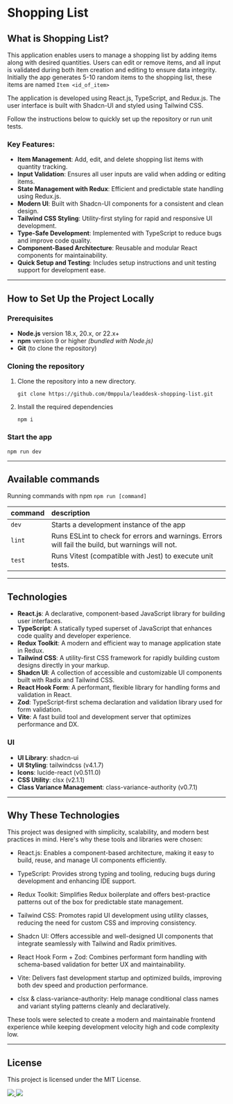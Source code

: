 # Shopping List

## What is Shopping List?

This application enables users to manage a shopping list by adding items along with desired quantities. Users can edit or remove items, and all input is validated during both item creation and editing to ensure data integrity. Initially the app generates 5-10 random items to the shopping list, these items are named `Item <id_of_item>`

The application is developed using React.js, TypeScript, and Redux.js. The user interface is built with Shadcn-UI and styled using Tailwind CSS.

Follow the instructions below to quickly set up the repository or run unit tests.

### Key Features:

-   **Item Management**: Add, edit, and delete shopping list items with quantity tracking.
-   **Input Validation**: Ensures all user inputs are valid when adding or editing items.
-   **State Management with Redux**: Efficient and predictable state handling using Redux.js.
-   **Modern UI**: Built with Shadcn-UI components for a consistent and clean design.
-   **Tailwind CSS Styling**: Utility-first styling for rapid and responsive UI development.
-   **Type-Safe Development**: Implemented with TypeScript to reduce bugs and improve code quality.
-   **Component-Based Architecture**: Reusable and modular React components for maintainability.
-   **Quick Setup and Testing**: Includes setup instructions and unit testing support for development ease.

---

## How to Set Up the Project Locally

### Prerequisites

-   **Node.js** version 18.x, 20.x, or 22.x+
-   **npm** version 9 or higher _(bundled with Node.js)_
-   **Git** (to clone the repository)

### Cloning the repository

1. Clone the repository into a new directory.

    ```shell
    git clone https://github.com/0mppula/leaddesk-shopping-list.git
    ```

2. Install the required dependencies

    ```shell
    npm i
    ```

### Start the app

```shell
npm run dev
```

---

## Available commands

Running commands with npm `npm run [command]`

| command | description                                                                                      |
| :------ | :----------------------------------------------------------------------------------------------- |
| `dev`   | Starts a development instance of the app                                                         |
| `lint`  | Runs ESLint to check for errors and warnings. Errors will fail the build, but warnings will not. |
| `test`  | Runs Vitest (compatible with Jest) to execute unit tests.                                        |

---

## Technologies

-   **React.js**: A declarative, component-based JavaScript library for building user interfaces.
-   **TypeScript**: A statically typed superset of JavaScript that enhances code quality and developer experience.
-   **Redux Toolkit**: A modern and efficient way to manage application state in Redux.
-   **Tailwind CSS**: A utility-first CSS framework for rapidly building custom designs directly in your markup.
-   **Shadcn UI**: A collection of accessible and customizable UI components built with Radix and Tailwind CSS.
-   **React Hook Form**: A performant, flexible library for handling forms and validation in React.
-   **Zod**: TypeScript-first schema declaration and validation library used for form validation.
-   **Vite**: A fast build tool and development server that optimizes performance and DX.

### UI

-   **UI Library**: shadcn-ui
-   **UI Styling**: tailwindcss (v4.1.7)
-   **Icons**: lucide-react (v0.511.0)
-   **CSS Utility**: clsx (v2.1.1)
-   **Class Variance Management**: class-variance-authority (v0.7.1)

---

## Why These Technologies

This project was designed with simplicity, scalability, and modern best practices in mind. Here's why these tools and libraries were chosen:

-   React.js: Enables a component-based architecture, making it easy to build, reuse, and manage UI components efficiently.

-   TypeScript: Provides strong typing and tooling, reducing bugs during development and enhancing IDE support.

-   Redux Toolkit: Simplifies Redux boilerplate and offers best-practice patterns out of the box for predictable state management.

-   Tailwind CSS: Promotes rapid UI development using utility classes, reducing the need for custom CSS and improving consistency.

-   Shadcn UI: Offers accessible and well-designed UI components that integrate seamlessly with Tailwind and Radix primitives.

-   React Hook Form + Zod: Combines performant form handling with schema-based validation for better UX and maintainability.

-   Vite: Delivers fast development startup and optimized builds, improving both dev speed and production performance.

-   clsx & class-variance-authority: Help manage conditional class names and variant styling patterns cleanly and declaratively.

These tools were selected to create a modern and maintainable frontend experience while keeping development velocity high and code complexity low.

---

## License

This project is licensed under the MIT License.

<div>
    <a href="https://www.omarkraidie.com/projects">
        <img src="https://img.shields.io/badge/✨%20portfolio-1b1b1b?style=for-the-badge" />
    </a>
    <a href="https://www.linkedin.com/in/omarkraidie/">
        <img src="https://img.shields.io/badge/LinkedIn-%230073b1?style=for-the-badge&logo=linkedin&logoColor=white" />
    </a>
</div>
